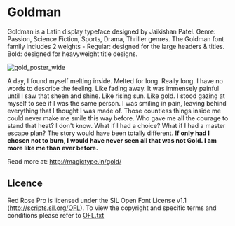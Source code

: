 # Goldman
Goldman is a Latin display typeface designed by Jaikishan Patel. Genre: Passion, Science Fiction, Sports, Drama, Thriller genres. The Goldman font family includes 2 weights - Regular: designed for the large headers & titles. Bold: designed for heavyweight title designs.

![gold_poster_wide](https://user-images.githubusercontent.com/42322651/44945196-60fa0b00-ae01-11e8-9eae-4852c3d4a8d8.jpg)

A day, I found myself melting inside. Melted for long. Really long. I have no words to describe the feeling. Like fading away. It was immensely painful until I saw that sheen and shine. Like rising sun. Like gold. I stood gazing at myself to see if I was the same person. I was smiling in pain, leaving behind everything that I thought I was made of. Those countless things inside me could never make me smile this way before. Who gave me all the courage to stand that heat? I don't know. What if I had a choice? What if I had a master escape plan? The story would have been totally different. **If only had I chosen not to burn, I would have never seen all that was not Gold. I am more like me than ever before.**

Read more at: http://magictype.in/gold/

## Licence
Red Rose Pro is licensed under the SIL Open Font License v1.1 (http://scripts.sil.org/OFL). To view the copyright and specific terms and conditions please refer to [OFL.txt](https://github.com/magictype/gold/blob/master/OFL.txt)

